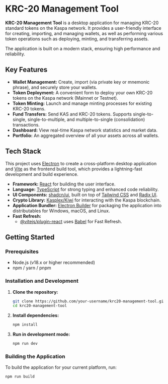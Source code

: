# KRC-20 Management Tool

**KRC-20 Management Tool** is a desktop application for managing KRC-20 standard tokens on the Kaspa network. It provides a user-friendly interface for creating, importing, and managing wallets, as well as performing various token operations such as deploying, minting, and transferring assets.

The application is built on a modern stack, ensuring high performance and reliability.

## Key Features

*   **Wallet Management:** Create, import (via private key or mnemonic phrase), and securely store your wallets.
*   **Token Deployment:** A convenient form to deploy your own KRC-20 tokens on the Kaspa network (Mainnet or Testnet).
*   **Token Minting:** Launch and manage minting processes for existing KRC-20 tokens.
*   **Fund Transfers:** Send KAS and KRC-20 tokens. Supports single-to-single, single-to-multiple, and multiple-to-single (consolidation) transactions.
*   **Dashboard:** View real-time Kaspa network statistics and market data.
*   **Portfolio:** An aggregated overview of all your assets across all wallets.

## Tech Stack

This project uses [Electron](https://www.electronjs.org/) to create a cross-platform desktop application and [Vite](https://vitejs.dev/) as the frontend build tool, which provides a lightning-fast development and build experience.

*   **Framework:** [React](https://react.dev/) for building the user interface.
*   **Language:** [TypeScript](https://www.typescriptlang.org/) for strong typing and enhanced code reliability.
*   **UI Components:** [shadcn/ui](https://ui.shadcn.com/), built on top of [Tailwind CSS](https://tailwindcss.com/) and [Radix UI](https://www.radix-ui.com/).
*   **Crypto Library:** [Kasplex/Kiwi](https://github.com/kasplex/kiwi-sdk) for interacting with the Kaspa blockchain.
*   **Application Bundler:** [Electron Builder](https://www.electron.build/) for packaging the application into distributables for Windows, macOS, and Linux.
*   **Fast Refresh:**
    *   [@vitejs/plugin-react](https://github.com/vitejs/vite-plugin-react/blob/main/packages/plugin-react/README.md) uses [Babel](https://babeljs.io/) for Fast Refresh.


## Getting Started

### Prerequisites

*   Node.js (v18.x or higher recommended)
*   npm / yarn / pnpm

### Installation and Development

1.  **Clone the repository:**
    ```bash
    git clone https://github.com/your-username/krc20-management-tool.git
    cd krc20-management-tool
    ```

2.  **Install dependencies:**
    ```bash
    npm install
    ```

3.  **Run in development mode:**
    ```bash
    npm run dev
    ```

### Building the Application

To build the application for your current platform, run:

```bash
npm run build
